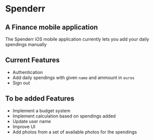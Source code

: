 # Spenderr

## A Finance mobile application
The Spenderr iOS mobile application currently lets you add your daily spendings manually


## Current Features
- Authentication
- Add daily spendings with given `name` and ammount in `euros`
- Sign out 


## To be added Features
- Implement a budget system
- Implement calculation based on spendings added
- Update user name
- Improve UI
- Add photos from a set of available photos for the spendings
